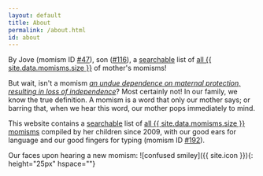 ```yaml
---
layout: default
title: About
permalink: /about.html
id: about
---
```

By Jove (momism ID [#47](/list.html#momism_id47)), son ([#116](/list.html#momism_id116)), a [searchable](search.html) list of [all {{ site.data.momisms.size }}](list.html) of mother's momisms!

But wait, isn't a momism [_an undue dependence on maternal protection, resulting in loss of independence_](https://www.dictionary.com/browse/momism)? Most certainly not! In our family, we know the true definition. A momism is a word that only our mother says; or barring that, when we hear this word, our mother pops immediately to mind.

This website contains a [searchable](/search.html) list of [all {{ site.data.momisms.size }} momisms](/list.html) compiled by her children since 2009, with our good ears for language and our good fingers for typing (momism ID [#192](/list.html#momism_id192)).

Our faces upon hearing a new momism: ![confused smiley]({{ site.icon }}){: height="25px" hspace=""}
